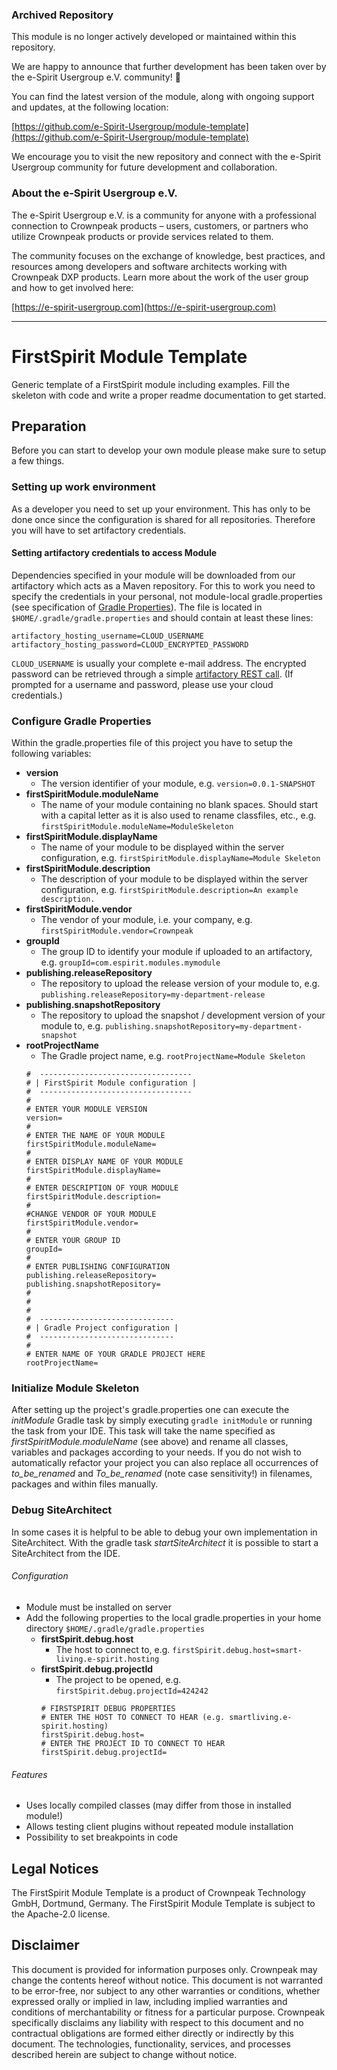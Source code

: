 ### Archived Repository
This module is no longer actively developed or maintained within this repository.

We are happy to announce that further development has been taken over by the e-Spirit Usergroup e.V. community! 🎉

You can find the latest version of the module, along with ongoing support and updates, at the following location:

[https://github.com/e-Spirit-Usergroup/module-template](https://github.com/e-Spirit-Usergroup/module-template)

We encourage you to visit the new repository and connect with the e-Spirit Usergroup community for future development and collaboration.

### About the e-Spirit Usergroup e.V.

The e-Spirit Usergroup e.V. is a community for anyone with a professional connection to Crownpeak products – users, customers, or partners who utilize Crownpeak products or provide services related to them.

The community focuses on the exchange of knowledge, best practices, and resources among developers and software architects working with Crownpeak DXP products. Learn more about the work of the user group and how to get involved here:

[https://e-spirit-usergroup.com](https://e-spirit-usergroup.com)

---

# FirstSpirit Module Template
 
Generic template of a FirstSpirit module including examples. Fill the skeleton with code and write a proper readme documentation to get started.

## Preparation

Before you can start to develop your own module please make sure to setup a few things.

### Setting up work environment
As a developer you need to set up your environment. This has only to be done once since the
configuration is shared for all repositories. Therefore you will have to set artifactory credentials.

#### Setting artifactory credentials to access Module
Dependencies specified in your module will be downloaded from our artifactory which acts as
a Maven repository. For this to work you need to specify the credentials in your personal, not
module-local gradle.properties (see specification of
[Gradle Properties](https://docs.gradle.org/current/userguide/build_environment.html#sec:gradle_configuration_properties)).
The file is located in `$HOME/.gradle/gradle.properties` and should contain at least these lines:
```
artifactory_hosting_username=CLOUD_USERNAME
artifactory_hosting_password=CLOUD_ENCRYPTED_PASSWORD
```
`CLOUD_USERNAME` is usually your complete e-mail address. The encrypted password can be
retrieved through a simple
[artifactory REST call](https://artifactory.e-spirit.hosting/artifactory/api/security/encryptedPassword).
(If prompted for a username and password, please use your cloud credentials.)

### Configure Gradle Properties

Within the gradle.properties file of this project you have to setup the following variables:

- **version** 
  - The version identifier of your module, e.g. `version=0.0.1-SNAPSHOT`
- **firstSpiritModule.moduleName** 
  - The name of your module containing no blank spaces. Should start with a capital
  letter as it is also used to rename classfiles, etc., e.g. `firstSpiritModule.moduleName=ModuleSkeleton`
- **firstSpiritModule.displayName** 
  - The name of your module to be displayed within the server configuration, e.g. `firstSpiritModule.displayName=Module Skeleton`
- **firstSpiritModule.description**
  - The description of your module to be displayed within the server configuration, e.g. `firstSpiritModule.description=An example description.`
- **firstSpiritModule.vendor**
  - The vendor of your module, i.e. your company, e.g. `firstSpiritModule.vendor=Crownpeak`
- **groupId**
  - The group ID to identify your module if uploaded to an artifactory, e.g. `groupId=com.espirit.modules.mymodule`
- **publishing.releaseRepository**
  - The repository to upload the release version of your module to, e.g. `publishing.releaseRepository=my-department-release`
- **publishing.snapshotRepository**
  - The repository to upload the snapshot / development version of your module to, e.g. `publishing.snapshotRepository=my-department-snapshot`
- **rootProjectName**
  - The Gradle project name, e.g. `rootProjectName=Module Skeleton`
  ```
  #  ----------------------------------
  # | FirstSpirit Module configuration |
  #  ----------------------------------
  #
  # ENTER YOUR MODULE VERSION
  version=
  #
  # ENTER THE NAME OF YOUR MODULE
  firstSpiritModule.moduleName=
  #
  # ENTER DISPLAY NAME OF YOUR MODULE
  firstSpiritModule.displayName=
  #
  # ENTER DESCRIPTION OF YOUR MODULE
  firstSpiritModule.description=
  #
  #CHANGE VENDOR OF YOUR MODULE
  firstSpiritModule.vendor=
  #
  # ENTER YOUR GROUP ID
  groupId=
  #
  # ENTER PUBLISHING CONFIGURATION
  publishing.releaseRepository=
  publishing.snapshotRepository=
  #
  #
  # 
  #  ------------------------------
  # | Gradle Project configuration |
  #  ------------------------------
  #
  # ENTER NAME OF YOUR GRADLE PROJECT HERE
  rootProjectName=
  ```

### Initialize Module Skeleton

After setting up the project's gradle.properties one can execute the *initModule* Gradle task by simply executing
`gradle initModule` or running the task from your IDE. This task will take the name specified as 
*firstSpiritModule.moduleName* (see above) and rename all classes, variables and packages according to your needs. If
you do not wish to automatically refactor your project you can also replace all occurrences of *to_be_renamed* and
*To_be_renamed* (note case sensitivity!) in filenames, packages and within files manually.

### Debug SiteArchitect
In some cases it is helpful to be able to debug your own implementation in SiteArchitect. With the gradle task 
*startSiteArchitect* it is possible to start a SiteArchitect from the IDE.
###### Configuration
- Module must be installed on server
- Add the following properties to the local gradle.properties in your home directory `$HOME/.gradle/gradle.properties`
  - **firstSpirit.debug.host**
    - The host to connect to, e.g. `firstSpirit.debug.host=smart-living.e-spirit.hosting`
  - **firstSpirit.debug.projectId**
    - The project to be opened, e.g. `firstSpirit.debug.projectId=424242`
    ```
    # FIRSTSPIRIT DEBUG PROPERTIES
    # ENTER THE HOST TO CONNECT TO HEAR (e.g. smartliving.e-spirit.hosting)
    firstSpirit.debug.host=
    # ENTER THE PROJECT ID TO CONNECT TO HEAR
    firstSpirit.debug.projectId=
    ```
###### Features
- Uses locally compiled classes (may differ from those in installed module!)
- Allows testing client plugins without repeated module installation
- Possibility to set breakpoints in code

## Legal Notices
The FirstSpirit Module Template is a product of Crownpeak Technology GmbH, Dortmund, Germany.
The FirstSpirit Module Template is subject to the Apache-2.0 license.

## Disclaimer
This document is provided for information purposes only. Crownpeak may change the contents hereof without notice.
This document is not warranted to be error-free, nor subject to any other warranties or conditions, whether expressed
orally or implied in law, including implied warranties and conditions of merchantability or fitness for a particular
purpose. Crownpeak specifically disclaims any liability with respect to this document and no contractual obligations
are formed either directly or indirectly by this document. The technologies, functionality, services, and processes
described herein are subject to change without notice.